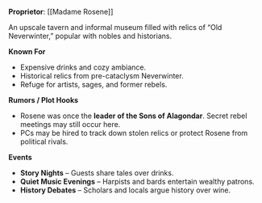 **Proprietor**: [[Madame Rosene]]

An upscale tavern and informal museum filled with relics of “Old Neverwinter,” popular with nobles and historians.

**Known For**  
- Expensive drinks and cozy ambiance.  
- Historical relics from pre-cataclysm Neverwinter.  
- Refuge for artists, sages, and former rebels.

**Rumors / Plot Hooks**  
- Rosene was once the **leader of the Sons of Alagondar**. Secret rebel meetings may still occur here.  
- PCs may be hired to track down stolen relics or protect Rosene from political rivals.

**Events**  
- **Story Nights** – Guests share tales over drinks.  
- **Quiet Music Evenings** – Harpists and bards entertain wealthy patrons.  
- **History Debates** – Scholars and locals argue history over wine.
